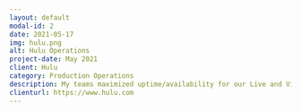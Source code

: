 ```yaml
---
layout: default
modal-id: 2
date: 2021-05-17
img: hulu.png
alt: Hulu Operations
project-date: May 2021
client: Hulu
category: Production Operations
description: My teams maximized uptime/availability for our Live and Video on Demand products leveraging operators, a talented engineering team, and the analytical tools built by those teams.
clienturl: https://www.hulu.com
---
```

